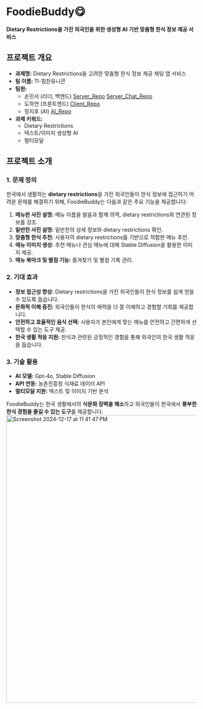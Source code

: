 # FoodieBuddy😋
**Dietary Restrictions을 가진 외국인을 위한 생성형 AI 기반 맞춤형 한식 정보 제공 서비스**

## 프로젝트 개요
- **과제명:** Dietary Restrictions을 고려한 맞춤형 한식 정보 제공 채팅 앱 서비스  
- **팀 이름:** 11-힘찬유니콘
- **팀원:**  
  - 손민서 (리더, 백엔드) [Server_Repo](https://github.com/Powerful-Unicorn/FoodieBuddy_Server) [Server_Chat_Repo](https://github.com/Powerful-Unicorn/FoodieBuddy_Server_Chat)
  - 도하연 (프론트엔드) [Client_Repo](https://github.com/Powerful-Unicorn/FoodieBuddy_Client)
  - 정지후 (AI) [AI_Repo](https://github.com/Powerful-Unicorn/FoodieBuddy_AI)
- **과제 키워드:**  
  - Dietary Restrictions  
  - 텍스트/이미지 생성형 AI  
  - 멀티모달  

## 프로젝트 소개

### 1. 문제 정의
한국에서 생활하는 **dietary restrictions**을 가진 외국인들이 한식 정보에 접근하기 어려운 문제를 해결하기 위해, FoodieBuddy는 다음과 같은 주요 기능을 제공합니다:  
1. **메뉴판 사진 설명:** 메뉴 이름을 발음과 함께 의역, dietary restrictions와 연관된 정보를 강조.  
2. **밑반찬 사진 설명:** 밑반찬의 상세 정보와 dietary restrictions 확인.  
3. **맞춤형 한식 추천:** 사용자의 dietary restrictions를 기반으로 적합한 메뉴 추천.  
4. **메뉴 이미지 생성:** 추천 메뉴나 관심 메뉴에 대해 Stable Diffusion을 활용한 이미지 제공.  
5. **메뉴 북마크 및 별점 기능:** 즐겨찾기 및 별점 기록 관리.  

### 2. 기대 효과
- **정보 접근성 향상:** Dietary restrictions을 가진 외국인들이 한식 정보를 쉽게 얻을 수 있도록 돕습니다.  
- **문화적 이해 증진:** 외국인들이 한식의 매력을 더 잘 이해하고 경험할 기회를 제공합니다.  
- **안전하고 효율적인 음식 선택:** 사용자가 본인에게 맞는 메뉴를 안전하고 간편하게 선택할 수 있는 도구 제공.  
- **한국 생활 적응 지원:** 한식과 관련된 긍정적인 경험을 통해 외국인의 한국 생활 적응을 돕습니다.  

### 3. 기술 활용
- **AI 모델:** Gpt-4o, Stable Diffusion  
- **API 연동:** 농촌진흥청 식재료 데이터 API  
- **멀티모달 지원:** 텍스트 및 이미지 기반 분석  

FoodieBuddy는 한국 생활에서의 **식문화 장벽을 해소**하고 외국인들이 한국에서 **풍부한 한식 경험을 즐길 수 있는 도구**를 제공합니다.
<img width="761" alt="Screenshot 2024-12-17 at 11 41 47 PM" src="https://github.com/user-attachments/assets/f12d33b9-8b28-4ad2-9ab7-d30261a5dc5a" />
